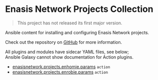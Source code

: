 # Enasis Network Projects Collection

> This project has not released its first major version.

Ansible content for installing and configuring Enasis Network projects.

Check out the repository on
[GitHub](https://github.com/enasisnetwork/ansible-projects)
for more information.

All plugins and modules have sidecar YAML files, see below;<br>
Ansible Galaxy cannot show documentation for Action plugins.

- [enasisnetwork.projects.enhomie.params](
  https://github.com/enasisnetwork/ansible-projects/blob/main/collection/plugins/action/enhomie/params.yml)
  `action`
- [enasisnetwork.projects.enrobie.params](
  https://github.com/enasisnetwork/ansible-projects/blob/main/collection/plugins/action/enrobie/params.yml)
  `action`
